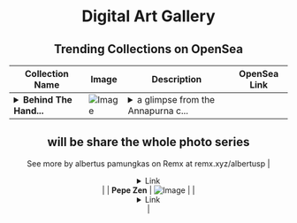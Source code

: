<div align="center">

# Digital Art Gallery

## Trending Collections on OpenSea

| Collection Name                       | Image                                                                                     | Description                       | OpenSea Link                                                                                          |
|---------------------------------------|-------------------------------------------------------------------------------------------|-----------------------------------|--------------------------------------------------------------------------------------------------------|
| **<details><summary>Behind The Hand...</summary>Behind The Handle X</details>** | ![Image](https://i.seadn.io/s/raw/files/000059a2fdb7be60c727b7b39cc7ebe8.jpg?w=500&auto=format?w=200&auto=format) | <details><summary>a glimpse from the Annapurna c...</summary>a glimpse from the Annapurna circuit, creating so many memories and some new photos from these beautiful places.

will be share the whole photo series
--
See more by albertus pamungkas on Remx at remx.xyz/albertusp</details> | <details><summary>Link</summary>[Behind The Handle X](https://opensea.io/collection/behind-the-handle-x)</details> |
| **Pеpе Zеn** | ![Image](https://i.seadn.io/s/raw/files/c6bce211378376012c42fd89b5b349b6.gif?w=500&auto=format?w=200&auto=format) |  | <details><summary>Link</summary>[Pеpе Zеn](https://opensea.io/collection/pepe-zen-69)</details> |

</div>